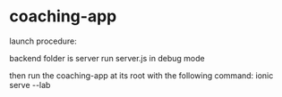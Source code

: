 # coaching-app

launch procedure:

backend folder is server run server.js in debug mode

then run the coaching-app at its root with the following command: ionic serve --lab
